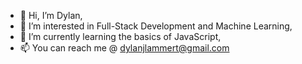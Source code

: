 - 👋 Hi, I’m Dylan,
- 👀 I’m interested in Full-Stack Development and Machine Learning,
- 🌱 I’m currently learning the basics of JavaScript,
- 📫 You can reach me @ dylanjlammert@gmail.com


